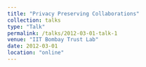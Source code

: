 ```yaml
---
title: "Privacy Preserving Collaborations"
collection: talks
type: "Talk"
permalink: /talks/2012-03-01-talk-1
venue: "IIT Bombay Trust Lab"
date: 2012-03-01
location: "online"
---
```

